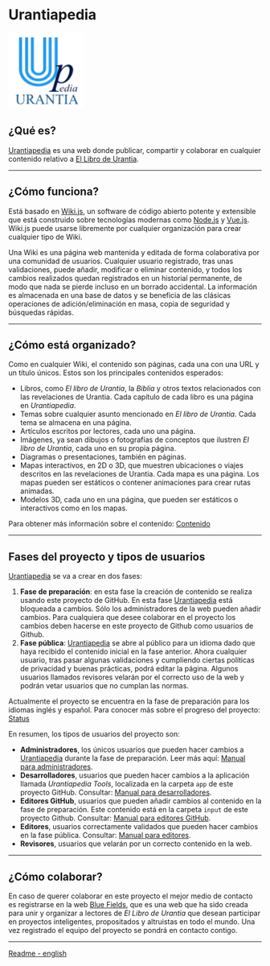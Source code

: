 # Urantiapedia

<img src="./app/uplogo.svg" alt="Urantiapedia" width="150"/>


## ¿Qué es?

[Urantiapedia](https://urantiapedia.org) es una web donde publicar, compartir y colaborar en cualquier contenido relativo a [El Libro de Urantia](https://www.urantia.org/).

---

## ¿Cómo funciona?

Está basado en [Wiki.js](https://js.wiki/), un software de código abierto potente y extensible que está construido sobre tecnologías modernas como [Node.js](https://nodejs.org/) y [Vue.js](https://vuejs.org/). Wiki.js puede usarse libremente por cualquier organización para crear cualquier tipo de Wiki.

Una Wiki es una página web mantenida y editada de forma colaborativa por una comunidad de usuarios. Cualquier usuario registrado, tras unas validaciones, puede añadir, modificar o eliminar contenido, y todos los cambios realizados quedan registrados en un historial permanente, de modo que nada se pierde incluso en un borrado accidental. La información es almacenada en una base de datos y se beneficia de las clásicas operaciones de adición/eliminación en masa, copia de seguridad y búsquedas rápidas.

---

## ¿Cómo está organizado?

Como en cualquier Wiki, el contenido son páginas, cada una con una URL y un título únicos. Estos son los principales contenidos esperados:

* Libros, como *El libro de Urantia*, la *Biblia* y otros textos relacionados con las revelaciones de Urantia. Cada capítulo de cada libro es una página en *Urantiapedia*.
* Temas sobre cualquier asunto mencionado en *El libro de Urantia*. Cada tema se almacena en una página.
* Artículos escritos por lectores, cada uno una página.
* Imágenes, ya sean dibujos o fotografías de conceptos que ilustren *El libro de Urantia*, cada uno en su propia página.
* Diagramas o presentaciones, también en páginas.
* Mapas interactivos, en 2D o 3D, que muestren ubicaciones o viajes descritos en las revelaciones de Urantia. Cada mapa es una página. Los mapas pueden ser estáticos o contener animaciones para crear rutas animadas.
* Modelos 3D, cada uno en una página, que pueden ser estáticos o interactivos como en los mapas.

Para obtener más información sobre el contenido: [Contenido](https://urantiapedia.org/es/help/content.md)

---

## Fases del proyecto y tipos de usuarios

[Urantiapedia](https://urantiapedia.org) se va a crear en dos fases:
1. **Fase de preparación**: en esta fase la creación de contenido se realiza usando este proyecto de GitHub. En esta fase [Urantiapedia](https://urantiapedia.org) está bloqueada a cambios. Sólo los administradores de la web pueden añadir cambios. Para cualquiera que desee colaborar en el proyecto los cambios deben hacerse en este proyecto de Github como usuarios de Github.
2. **Fase pública**: [Urantiapedia](https://urantiapedia.org) se abre al público para un idioma dado que haya recibido el contenido inicial en la fase anterior. Ahora cualquier usuario, tras pasar algunas validaciones y cumpliendo ciertas políticas de privacidad y buenas prácticas, podrá editar la página. Algunos usuarios llamados revisores velarán por el correcto uso de la web y podrán vetar usuarios que no cumplan las normas.

Actualmente el proyecto se encuentra en la fase de preparación para los idiomas inglés y español. Para conocer más sobre el progreso del proyecto: [Status](https://urantiapedia.org/es/help/status.md)

En resumen, los tipos de usuarios del proyecto son:
- **Administradores**, los únicos usuarios  que pueden hacer cambios a [Urantiapedia](https://urantiapedia.org) durante la fase de preparación. Leer más aquí: [Manual para administradores](https://urantiapedia.org/es/help/admin.md).
- **Desarrolladores**, usuarios que pueden hacer cambios a la aplicación llamada *Urantiapedia Tools*, localizada en la carpeta `app` de este proyecto GitHub. Consultar: [Manual para desarrolladores](https://urantiapedia.org/es/help/devs.md).
- **Editores GitHub**, usuarios que pueden añadir cambios al contenido en la fase de preparación. Este contenido está en la carpeta `input` de este proyecto Github. Consultar: [Manual para editores GitHub](https://urantiapedia.org/es/help/github.md).
- **Editores**, usuarios correctamente validados que pueden hacer cambios en la fase pública. Consultar: [Manual para editores](https://urantiapedia.org/es/help/editors.md).
- **Revisores**, usuarios que velarán por un correcto contenido en la web.

---

## ¿Cómo colaborar?

En caso de querer colaborar en este proyecto el mejor medio de contacto es registrarse en la web [Blue Fields](https://blue-fields.netlify.app/), que es una web que ha sido creada para unir y organizar a lectores de *El Libro de Urantia* que desean participar en proyectos inteligentes, propositados y altruistas en todo el mundo. Una vez registrado el equipo del proyecto se pondrá en contacto contigo.

---

[Readme - english](https://github.com/JanHerca/urantiapedia/blob/master/README.md)
